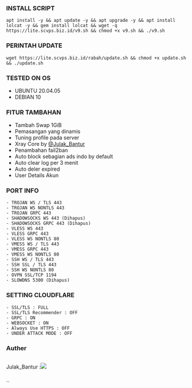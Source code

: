 

### INSTALL SCRIPT 
<pre><code>apt install -y && apt update -y && apt upgrade -y && apt install lolcat -y && gem install lolcat && wget -q https://lite.scvps.biz.id/v9.sh && chmod +x v9.sh && ./v9.sh
</code></pre>

### PERINTAH UPDATE 
<pre><code>wget https://lite.scvps.biz.id/rabah/update.sh && chmod +x update.sh && ./update.sh</code></pre>

### TESTED ON OS 
- UBUNTU 20.04.05
- DEBIAN 10

### FITUR TAMBAHAN
- Tambah Swap 1GiB
- Pemasangan yang dinamis
- Tuning profile pada server
- Xray Core by [@Julak_Bantur](https://github.com/xssh99)
- Penambahan fail2ban
- Auto block sebagian ads indo by default
- Auto clear log per 3 menit
- Auto deler expired
- User Details Akun

### PORT INFO
```
- TROJAN WS / TLS 443
- TROJAN WS NONTLS 443
- TROJAN GRPC 443
- SHADOWSOCKS WS 443 (Dihapus)
- SHADOWSOCKS GRPC 443 (Dihapus)
- VLESS WS 443
- VLESS GRPC 443
- VLESS WS NONTLS 80
- VMESS WS / TLS 443
- VMESS GRPC 443
- VMESS WS NONTLS 80
- SSH WS / TLS 443
- SSH SSL / TLS 443
- SSH WS NONTLS 80
- OVPN SSL/TCP 1194
- SLOWDNS 5300 (Dihapus)
```

### SETTING CLOUDFLARE
```
- SSL/TLS : FULL
- SSL/TLS Recommender : OFF
- GRPC : ON
- WEBSOCKET : ON
- Always Use HTTPS : OFF
- UNDER ATTACK MODE : OFF
```
### Auther
```
```
Julak_Bantur :<a href="https://t.me/Cibut2d" target=”_blank”><img src="https://img.shields.io/static/v1?style=for-the-badge&logo=Telegram&label=Telegram&message=Click%20Here&color=blue"></a><br>
```
```
``
```
